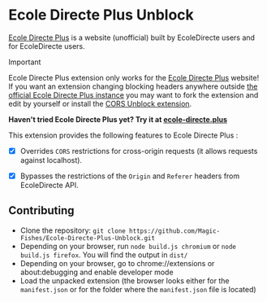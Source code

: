 # Ecole Directe Plus Unblock
<!-- 
| Chrome | Firefox |
|---|---|
| <a href="https://chrome.google.com/webstore/detail/hoppscotch-browser-extens/amknoiejhlmhancpahfcfcfhllgkpbld"><picture><source media="(prefers-color-scheme: dark)" srcset="https://gist.githubusercontent.com/liyasthomas/f65059863bfd701559aebe3257ec9cc8/raw/54d5c1457fd54f15f968b39bdf2aba1c4f8b452b/chrome-badge-dark.svg"><source media="(prefers-color-scheme: light)" srcset="https://gist.githubusercontent.com/liyasthomas/f65059863bfd701559aebe3257ec9cc8/raw/54d5c1457fd54f15f968b39bdf2aba1c4f8b452b/chrome-badge-light.svg"><img alt="Firefox" src="https://gist.githubusercontent.com/liyasthomas/f65059863bfd701559aebe3257ec9cc8/raw/54d5c1457fd54f15f968b39bdf2aba1c4f8b452b/chrome-badge-light.svg"></picture></a> | <a href="https://addons.mozilla.org/en-US/firefox/addon/hoppscotch/"><picture><source media="(prefers-color-scheme: dark)" srcset="https://gist.githubusercontent.com/liyasthomas/f65059863bfd701559aebe3257ec9cc8/raw/54d5c1457fd54f15f968b39bdf2aba1c4f8b452b/firefox-badge-dark.svg"><source media="(prefers-color-scheme: light)" srcset="https://gist.githubusercontent.com/liyasthomas/f65059863bfd701559aebe3257ec9cc8/raw/54d5c1457fd54f15f968b39bdf2aba1c4f8b452b/firefox-badge-light.svg"><img alt="Firefox" src="https://gist.githubusercontent.com/liyasthomas/f65059863bfd701559aebe3257ec9cc8/raw/54d5c1457fd54f15f968b39bdf2aba1c4f8b452b/firefox-badge-light.svg"></picture></a> | -->

[Ecole Directe Plus](https://github.com/Magic-Fishes/Ecole-Directe-Plus) is a website (unofficial) built by EcoleDirecte users and for EcoleDirecte users.


> [!IMPORTANT]
> Ecole Directe Plus extension only works for the [Ecole Directe Plus](https://ecole-directe.plus) website! If you want an extension changing blocking headers anywhere outside [the official Ecole Directe Plus instance](https://ecole-directe.plus) you may want to fork the extension and edit by yourself or install the [CORS Unblock extension](https://chromewebstore.google.com/detail/cors-unblock/lfhmikememgdcahcdlaciloancbhjino).


**Haven't tried Ecole Directe Plus yet? Try it at [ecole-directe.plus](https://ecole-directe.plus)**

This extension provides the following features to Ecole Directe Plus :

- [x] Overrides `CORS` restrictions for cross-origin requests (it allows requests against localhost).
- [x] Bypasses the restrictions of the `Origin` and `Referer` headers from EcoleDirecte API.


## Contributing

- Clone the repository: `git clone https://github.com/Magic-Fishes/Ecole-Directe-Plus-Unblock.git`
- Depending on your browser, run `node build.js chromium` or `node build.js firefox`. You will find the output in `dist/`
- Depending on your browser, go to chrome://extensions or about:debugging and enable developer mode
- Load the unpacked extension (the browser looks either for the `manifest.json` or for the folder where the `manifest.json` file is located)
